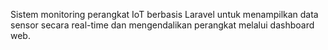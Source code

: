 Sistem monitoring perangkat IoT berbasis Laravel untuk menampilkan data sensor secara real-time dan mengendalikan perangkat melalui dashboard web.
